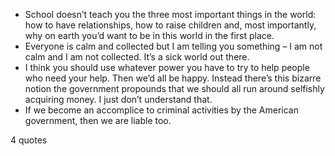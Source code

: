  - School doesn’t teach you the three most important things in the world: how to have relationships, how to raise children and, most importantly, why on earth you’d want to be in this world in the first place.
 - Everyone is calm and collected but I am telling you something – I am not calm and I am not collected. It’s a sick world out there.
 - I think you should use whatever power you have to try to help people who need your help. Then we’d all be happy. Instead there’s this bizarre notion the government propounds that we should all run around selfishly acquiring money. I just don’t understand that.
 - If we become an accomplice to criminal activities by the American government, then we are liable too.

4 quotes